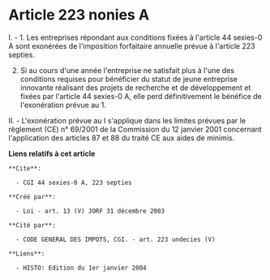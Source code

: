 # Article 223 nonies A

I. - 1. Les entreprises répondant aux conditions fixées à l'article 44 sexies-0 A sont exonérées de l'imposition forfaitaire
annuelle prévue à l'article 223 septies.

2. Si au cours d'une année l'entreprise ne satisfait plus à l'une des conditions requises pour bénéficier du statut de jeune
entreprise innovante réalisant des projets de recherche et de développement et fixées par l'article 44 sexies-0 A, elle perd
définitivement le bénéfice de l'exonération prévue au 1.

II. - L'exonération prévue au I s'applique dans les limites prévues par le règlement (CE) n° 69/2001 de la Commission du 12
janvier 2001 concernant l'application des articles 87 et 88 du traité CE aux aides de minimis.

**Liens relatifs à cet article**

	**Cite**:

	  - CGI 44 sexies-0 A, 223 septies

	**Créé par**:

	  - Loi - art. 13 (V) JORF 31 décembre 2003

	**Cité par**:

	  - CODE GENERAL DES IMPOTS, CGI. - art. 223 undecies (V)

	**Liens**:

	  - HISTO: Edition du 1er janvier 2004
